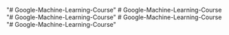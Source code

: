 "# Google-Machine-Learning-Course" 
#   G o o g l e - M a c h i n e - L e a r n i n g - C o u r s e  
 "# Google-Machine-Learning-Course" 
#   G o o g l e - M a c h i n e - L e a r n i n g - C o u r s e  
 "# Google-Machine-Learning-Course" 
